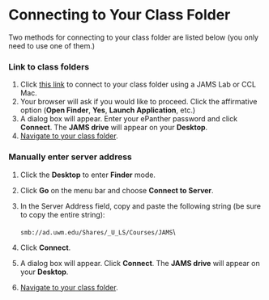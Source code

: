 # Connecting to Your Class Folder

Two methods for connecting to your class folder are listed below (you only need to use one of them.)&#x20;

### Link to class folders

1. Click [this link](smb://ad.uwm.edu/Shares/\_U\_LS/Courses/JAMS) to connect to your class folder using a JAMS Lab or CCL Mac.
2. Your browser will ask if you would like to proceed. Click the affirmative option (**Open Finder**, **Yes**, **Launch Application**, etc.)
3. A dialog box will appear. Enter your ePanther password and click **Connect**. The **JAMS drive** will appear on your **Desktop**.
4. [Navigate to your class folder](https://jjloomis.gitbook.io/file-and-folder-management-mac-os-edition/navigating-folder-tree).

### Manually enter server address

1. Click the **Desktop** to enter **Finder** mode.
2. Click **Go** on the menu bar and choose **Connect to Server**.
3. In the Server Address field, copy and paste the following string (be sure to copy the entire string): \
   \
   `smb://ad.uwm.edu/Shares/_U_LS/Courses/JAMS`\

4. Click **Connect**.
5. A dialog box will appear. Click **Connect**. The **JAMS drive** will appear on your **Desktop**.
6. [Navigate to your class folder](https://jjloomis.gitbook.io/file-and-folder-management-mac-os-edition/navigating-folder-tree).&#x20;

